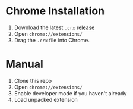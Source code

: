 # Chrome Installation

1. Download the latest `.crx` [release](https://github.com/joeyciechanowicz/better-concourse/releases/tag/1.0)
1. Open `chrome://extensions/`
1. Drag the `.crx` file into Chrome.

# Manual

1. Clone this repo
1. Open `chrome://extensions/`
1. Enable developer mode if you haven't already
1. Load unpacked extension
